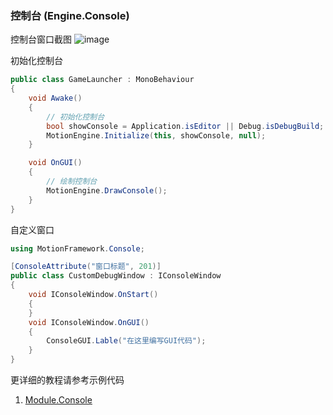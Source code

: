 ### 控制台 (Engine.Console)

控制台窗口截图
![image](https://github.com/gmhevinci/MotionFramework/raw/master/Docs/Image/console.png)  

初始化控制台  
```C#
public class GameLauncher : MonoBehaviour
{
	void Awake()
	{
		// 初始化控制台
		bool showConsole = Application.isEditor || Debug.isDebugBuild;
		MotionEngine.Initialize(this, showConsole, null);
	}

	void OnGUI()
	{
		// 绘制控制台
		MotionEngine.DrawConsole();
	}
}
```

自定义窗口  
```C#
using MotionFramework.Console;

[ConsoleAttribute("窗口标题", 201)]
public class CustomDebugWindow : IConsoleWindow
{
	void IConsoleWindow.OnStart()
	{
	}
	void IConsoleWindow.OnGUI()
	{
		ConsoleGUI.Lable("在这里编写GUI代码");
	}
}
```

更详细的教程请参考示例代码
1. [Module.Console](https://github.com/gmhevinci/MotionFramework/blob/master/Assets/MotionFramework/Scripts/Runtime/Module/Module.Console)